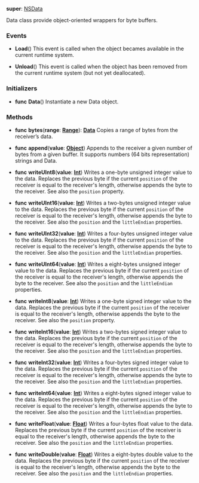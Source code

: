 **super**: [NSData](NSData.md)

Data class provide object-oriented wrappers for byte buffers.

### Events

* **Load**()
This event is called when the object becames available in the current runtime system.

* **Unload**()
This event is called when the object has been removed from the current runtime system (but not yet deallocated).



### Initializers

* **func** **Data**()
Instantiate a new Data object.



### Methods

* **func** **bytes**(**range**: <strong>[Range](range.md)</strong>): <strong>[Data](data.md)</strong> 
Copies a range of bytes from the receiver’s data.

* **func** **append**(**value**: <strong>[Object](../gravity/types.md)</strong>)
Appends to the receiver a given number of bytes from a given buffer. It supports numbers (64 bits representation) strings and Data.

* **func** **writeUInt8**(**value**: <strong>[Int](../gravity/types.md)</strong>)
Writes a one-byte unsigned integer value to the data. Replaces the previous byte if the current <code>position</code> of the receiver is equal to the receiver's length, otherwise appends the byte to the receiver. See also the <code>position</code> property.

* **func** **writeUInt16**(**value**: <strong>[Int](../gravity/types.md)</strong>)
Writes a two-bytes unsigned integer value to the data. Replaces the previous byte if the current <code>position</code> of the receiver is equal to the receiver's length, otherwise appends the byte to the receiver. See also the <code>position</code> and the <code>littleEndian</code> properties.

* **func** **writeUInt32**(**value**: <strong>[Int](../gravity/types.md)</strong>)
Writes a four-bytes unsigned integer value to the data. Replaces the previous byte if the current <code>position</code> of the receiver is equal to the receiver's length, otherwise appends the byte to the receiver. See also the <code>position</code> and the <code>littleEndian</code> properties.

* **func** **writeUInt64**(**value**: <strong>[Int](../gravity/types.md)</strong>)
Writes a eight-bytes unsigned integer value to the data. Replaces the previous byte if the current <code>position</code> of the receiver is equal to the receiver's length, otherwise appends the byte to the receiver. See also the <code>position</code> and the <code>littleEndian</code> properties.

* **func** **writeInt8**(**value**: <strong>[Int](../gravity/types.md)</strong>)
Writes a one-byte signed integer value to the data. Replaces the previous byte if the current <code>position</code> of the receiver is equal to the receiver's length, otherwise appends the byte to the receiver. See also the <code>position</code> property.

* **func** **writeInt16**(**value**: <strong>[Int](../gravity/types.md)</strong>)
Writes a two-bytes signed integer value to the data. Replaces the previous byte if the current <code>position</code> of the receiver is equal to the receiver's length, otherwise appends the byte to the receiver. See also the <code>position</code> and the <code>littleEndian</code> properties.

* **func** **writeInt32**(**value**: <strong>[Int](../gravity/types.md)</strong>)
Writes a four-bytes signed integer value to the data. Replaces the previous byte if the current <code>position</code> of the receiver is equal to the receiver's length, otherwise appends the byte to the receiver. See also the <code>position</code> and the <code>littleEndian</code> properties.

* **func** **writeInt64**(**value**: <strong>[Int](../gravity/types.md)</strong>)
Writes a eight-bytes signed integer value to the data. Replaces the previous byte if the current <code>position</code> of the receiver is equal to the receiver's length, otherwise appends the byte to the receiver. See also the <code>position</code> and the <code>littleEndian</code> properties.

* **func** **writeFloat**(**value**: <strong>[Float](../gravity/types.md)</strong>)
Writes a four-bytes float value to the data. Replaces the previous byte if the current <code>position</code> of the receiver is equal to the receiver's length, otherwise appends the byte to the receiver. See also the <code>position</code> and the <code>littleEndian</code> properties.

* **func** **writeDouble**(**value**: <strong>[Float](../gravity/types.md)</strong>)
Writes a eight-bytes double value to the data. Replaces the previous byte if the current <code>position</code> of the receiver is equal to the receiver's length, otherwise appends the byte to the receiver. See also the <code>position</code> and the <code>littleEndian</code> properties.





